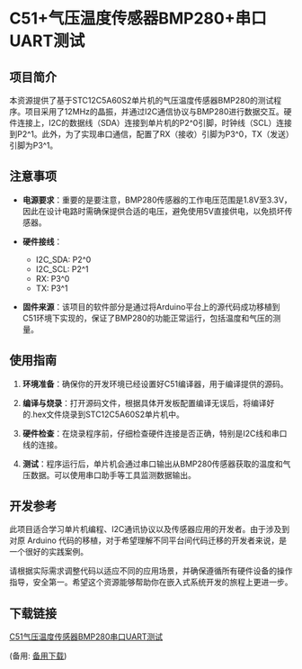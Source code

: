# C51+气压温度传感器BMP280+串口UART测试

## 项目简介

本资源提供了基于STC12C5A60S2单片机的气压温度传感器BMP280的测试程序。项目采用了12MHz的晶振，并通过I2C通信协议与BMP280进行数据交互。硬件连接上，I2C的数据线（SDA）连接到单片机的P2^0引脚，时钟线（SCL）连接到P2^1。此外，为了实现串口通信，配置了RX（接收）引脚为P3^0，TX（发送）引脚为P3^1。

## 注意事项

- **电源要求**：重要的是要注意，BMP280传感器的工作电压范围是1.8V至3.3V，因此在设计电路时需确保提供合适的电压，避免使用5V直接供电，以免损坏传感器。
  
- **硬件接线**：
  - I2C_SDA: P2^0
  - I2C_SCL: P2^1
  - RX: P3^0
  - TX: P3^1
  
- **固件来源**：该项目的软件部分是通过将Arduino平台上的源代码成功移植到C51环境下实现的，保证了BMP280的功能正常运行，包括温度和气压的测量。

## 使用指南

1. **环境准备**：确保你的开发环境已经设置好C51编译器，用于编译提供的源码。
   
2. **编译与烧录**：打开源码文件，根据具体开发板配置编译无误后，将编译好的.hex文件烧录到STC12C5A60S2单片机中。

3. **硬件检查**：在烧录程序前，仔细检查硬件连接是否正确，特别是I2C线和串口线的连接。

4. **测试**：程序运行后，单片机会通过串口输出从BMP280传感器获取的温度和气压数据。可以使用串口助手等工具监测数据输出。

## 开发参考

此项目适合学习单片机编程、I2C通讯协议以及传感器应用的开发者。由于涉及到对原 Arduino 代码的移植，对于希望理解不同平台间代码迁移的开发者来说，是一个很好的实践案例。

请根据实际需求调整代码以适应不同的应用场景，并确保遵循所有硬件设备的操作指导，安全第一。希望这个资源能够帮助你在嵌入式系统开发的旅程上更进一步。

## 下载链接
[C51气压温度传感器BMP280串口UART测试](https://pan.quark.cn/s/7fad57a2bc15) 

(备用: [备用下载](https://pan.baidu.com/s/1bS73IePQWhgHQ0yp42GJ6Q?pwd=1234))
